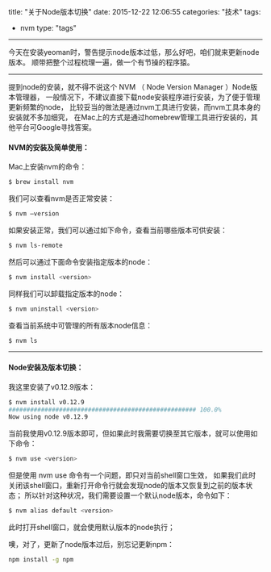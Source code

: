 title: "关于Node版本切换"
date: 2015-12-22 12:06:55
categories: "技术"
tags:
  - nvm 
type: "tags"
---

今天在安装yeoman时，警告提示node版本过低，那么好吧，咱们就来更新node版本。
顺带把整个过程梳理一遍，做一个有节操的程序猿。

<!--more-->

---

提到node的安装，就不得不说这个 NVM （ Node Version Manager ）Node版本管理器，
一般情况下，不建议直接下载node安装程序进行安装，为了便于管理更新频繁的node，
比较妥当的做法是通过nvm工具进行安装，而nvm工具本身的安装就不多加细究，
在Mac上的方式是通过homebrew管理工具进行安装的，其他平台可Google寻找答案。

#### NVM的安装及简单使用：
Mac上安装nvm的命令：
``` bash
$ brew install nvm
```

我们可以查看nvm是否正常安装：
``` bash
$ nvm —version
```

如果安装正常，我们可以通过如下命令，查看当前哪些版本可供安装：
``` bash
$ nvm ls-remote
```

然后可以通过下面命令安装指定版本的node：
``` bash
$ nvm install <version>
```

同样我们可以卸载指定版本的node：
``` bash
$ nvm uninstall <version>
```
查看当前系统中可管理的所有版本node信息：
``` bash
$ nvm ls
```

---

#### Node安装及版本切换：

我这里安装了v0.12.9版本：
``` bash
$ nvm install v0.12.9
#################################################### 100.0%
Now using node v0.12.9
```

当前我使用v0.12.9版本即可，但如果此时我需要切换至其它版本，就可以使用如下命令：
``` bash
$ nvm use <version>
```

但是使用 nvm use 命令有一个问题，即只对当前shell窗口生效，
如果我们此时关闭该shell窗口，重新打开命令行就会发现node的版本又恢复到之前的版本状态；
所以针对这种状况，我们需要设置一个默认node版本，命令如下：
``` bash
$ nvm alias default <version>
```
此时打开shell窗口，就会使用默认版本的node执行；

噢，对了，更新了node版本过后，别忘记更新npm：
``` bash
npm install -g npm
```



